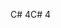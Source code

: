 <span data-ttu-id="b4c5f-101">C# 4</span><span class="sxs-lookup"><span data-stu-id="b4c5f-101">C# 4</span></span>
